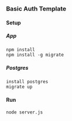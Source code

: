### Basic Auth Template

#### Setup

##### App

```
npm install
npm install -g migrate
```

##### Postgres

```
install postgres
migrate up
```

#### Run

```
node server.js
```
